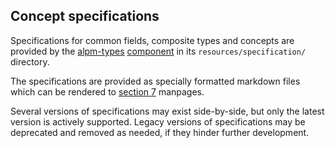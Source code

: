 ## Concept specifications

Specifications for common fields, composite types and concepts are provided by the [alpm-types] [component] in its `resources/specification/` directory.

The specifications are provided as specially formatted markdown files which can be rendered to [section 7] manpages.

Several versions of specifications may exist side-by-side, but only the latest version is actively supported.
Legacy versions of specifications may be deprecated and removed as needed, if they hinder further development.

[alpm-types]: ../alpm-types
[component]: ../#components
[section 7]: https://en.wikipedia.org/wiki/Man_page#Manual_sections
